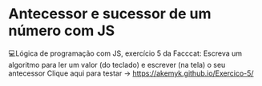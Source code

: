 # Antecessor e sucessor de um número com JS
💻Lógica de programação com JS, exercício 5 da Facccat: 
Escreva um algoritmo para ler um valor (do teclado) e escrever (na tela) o seu antecessor
Clique aqui para testar -> https://akemyk.github.io/Exercico-5/ 
